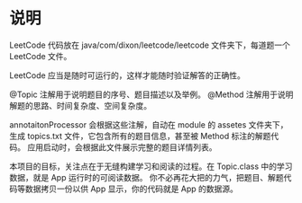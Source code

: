 # 说明

LeetCode 代码放在 java/com/dixon/leetcode/leetcode 文件夹下，每道题一个 LeetCode 文件。

LeetCode 应当是随时可运行的，这样才能随时验证解答的正确性。

@Topic 注解用于说明题目的序号、题目描述以及举例。
@Method 注解用于说明解题的思路、时间复杂度、空间复杂度。

annotaitonProcessor 会根据这些注解，自动在 module 的 assetes 文件夹下，生成 topics.txt 文件，它包含所有的题目信息，甚至被 Method 标注的解题代码。
应用启动时，会根据此文件展示完整的题目详情列表。

本项目的目标，关注点在于无缝构建学习和阅读的过程。在 Topic.class 中的学习数据，就是 App 运行时的可阅读数据。
你不必再花大把的力气，把题目、解题代码等数据拷贝一份以供 App 显示，你的代码就是 App 的数据源。

